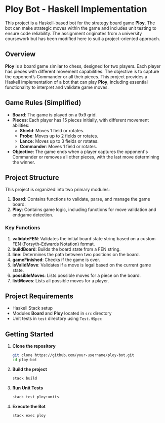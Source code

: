 # Ploy Bot - Haskell Implementation

This project is a Haskell-based bot for the strategy board game **Ploy**. The bot can make strategic moves within the game and includes unit testing to ensure code reliability. The assignment originates from a university coursework but has been modified here to suit a project-oriented approach.

## Overview

**Ploy** is a board game similar to chess, designed for two players. Each player has pieces with different movement capabilities. The objective is to capture the opponent’s Commander or all their pieces. This project provides a Haskell implementation of a bot that can play **Ploy**, including essential functionality to interpret and validate game moves.

## Game Rules (Simplified)

- **Board**: The game is played on a 9x9 grid.
- **Pieces**: Each player has 15 pieces initially, with different movement abilities:
  - **Shield**: Moves 1 field or rotates.
  - **Probe**: Moves up to 2 fields or rotates.
  - **Lance**: Moves up to 3 fields or rotates.
  - **Commander**: Moves 1 field or rotates.
- **Objective**: The game ends when a player captures the opponent's Commander or removes all other pieces, with the last move determining the winner.

## Project Structure

This project is organized into two primary modules:

1. **Board**: Contains functions to validate, parse, and manage the game board.
2. **Ploy**: Contains game logic, including functions for move validation and endgame detection.

### Key Functions

1. **validateFEN**: Validates the initial board state string based on a custom FEN (Forsyth–Edwards Notation) format.
2. **buildBoard**: Builds the board state from a FEN string.
3. **line**: Determines the path between two positions on the board.
4. **gameFinished**: Checks if the game is over.
5. **isValidMove**: Validates if a move is legal based on the current game state.
6. **possibleMoves**: Lists possible moves for a piece on the board.
7. **listMoves**: Lists all possible moves for a player.

## Project Requirements

- Haskell Stack setup
- Modules **Board** and **Ploy** located in `src` directory
- Unit tests in `test` directory using `Test.HSpec`

## Getting Started

1. **Clone the repository**
   ```bash
   git clone https://github.com/your-username/ploy-bot.git
   cd ploy-bot
2. **Build the project**
   ```bash
   stack build
   
3. **Run Unit Tests**
   ```bash
   stack test ploy:units

4. **Execute the Bot**
   ```bash
   stack exec ploy

